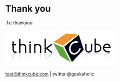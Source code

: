 # Thank you

.fx: thankyou

![Apache Feather](images/thinkcube-logo.png)  
    

bud@thinkcube.com | twitter @geekaholic
